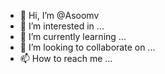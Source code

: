 - 👋 Hi, I’m @Asoomv
- 👀 I’m interested in ...
- 🌱 I’m currently learning ...
- 💞️ I’m looking to collaborate on ...
- 📫 How to reach me ...

<!---
Asoomv/Asoomv is a ✨ special ✨ repository because its `README.md` (this file) appears on your GitHub profile.
You can click the Preview link to take a look at your changes.
--->
